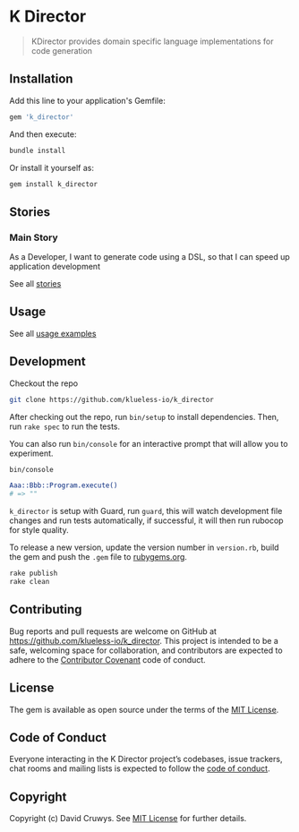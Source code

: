 # K Director

> KDirector provides domain specific language implementations for code generation

## Installation

Add this line to your application's Gemfile:

```ruby
gem 'k_director'
```

And then execute:

```bash
bundle install
```

Or install it yourself as:

```bash
gem install k_director
```

## Stories

### Main Story

As a Developer, I want to generate code using a DSL, so that I can speed up application development

See all [stories](./STORIES.md)


## Usage

See all [usage examples](./USAGE.md)



## Development

Checkout the repo

```bash
git clone https://github.com/klueless-io/k_director
```

After checking out the repo, run `bin/setup` to install dependencies. Then, run `rake spec` to run the tests. 

You can also run `bin/console` for an interactive prompt that will allow you to experiment.

```bash
bin/console

Aaa::Bbb::Program.execute()
# => ""
```

`k_director` is setup with Guard, run `guard`, this will watch development file changes and run tests automatically, if successful, it will then run rubocop for style quality.

To release a new version, update the version number in `version.rb`, build the gem and push the `.gem` file to [rubygems.org](https://rubygems.org).

```bash
rake publish
rake clean
```

## Contributing

Bug reports and pull requests are welcome on GitHub at https://github.com/klueless-io/k_director. This project is intended to be a safe, welcoming space for collaboration, and contributors are expected to adhere to the [Contributor Covenant](http://contributor-covenant.org) code of conduct.

## License

The gem is available as open source under the terms of the [MIT License](https://opensource.org/licenses/MIT).

## Code of Conduct

Everyone interacting in the K Director project’s codebases, issue trackers, chat rooms and mailing lists is expected to follow the [code of conduct](https://github.com/klueless-io/k_director/blob/master/CODE_OF_CONDUCT.md).

## Copyright

Copyright (c) David Cruwys. See [MIT License](LICENSE.txt) for further details.
